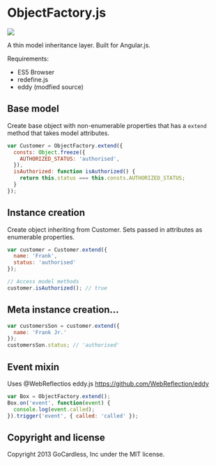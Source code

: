# ObjectFactory.js

![](https://circleci.com/gh/gocardless/object-factory.js.png?circle-token=:circle-token)

A thin model inheritance layer. Built for Angular.js.

Requirements:
- ES5 Browser
- redefine.js
- eddy (modfied source)

## Base model
Create base object with non-enumerable properties that has a
`extend` method that takes model attributes.

```javascript
var Customer = ObjectFactory.extend({
  consts: Object.freeze({
    AUTHORIZED_STATUS: 'authorised',
  }),
  isAuthorized: function isAuthorized() {
    return this.status === this.consts.AUTHORIZED_STATUS;
  }
});
```

## Instance creation
Create object inheriting from Customer. Sets passed in attributes as
enumerable properties.

```javascript
var customer = Customer.extend({
  name: 'Frank',
  status: 'authorised'
});

// Access model methods
customer.isAuthorized(); // true
```

## Meta instance creation...
```javascript
var customersSon = customer.extend({
  name: 'Frank Jr.'
});
customersSon.status; // 'authorised'
```

## Event mixin
Uses @WebReflectios eddy.js
https://github.com/WebReflection/eddy

```javascript
var Box = ObjectFactory.extend();
Box.on('event', function(event) {
  console.log(event.called);
}).trigger('event', { called: 'called' });
```

## Copyright and license

Copyright 2013 GoCardless, Inc under the MIT license.
